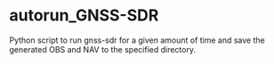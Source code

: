 # autorun_GNSS-SDR
Python script to run gnss-sdr for a given amount of time and save the generated OBS and NAV to the specified directory. 
